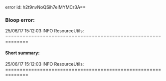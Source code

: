 error id: h2t9nvNoQSih7eIMYMCr3A==
### Bloop error:

25/06/17 15:12:03 INFO ResourceUtils: ==============================================================
#### Short summary: 

25/06/17 15:12:03 INFO ResourceUtils: ==============================================================